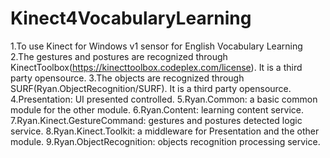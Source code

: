 Kinect4VocabularyLearning
=========================

1.To use Kinect for Windows v1 sensor for English Vocabulary Learning
2.The gestures and postures are recognized through KinectToolbox(https://kinecttoolbox.codeplex.com/license). It is a third party opensource.
3.The objects are recognized through SURF(Ryan.ObjectRecognition/SURF). It is a third party opensource.
4.Presentation: UI presented controlled. 
5.Ryan.Common: a basic common module for the other module.
6.Ryan.Content: learning content service.
7.Ryan.Kinect.GestureCommand: gestures and postures detected logic service.
8.Ryan.Kinect.Toolkit: a middleware for Presentation and the other module.
9.Ryan.ObjectRecognition: objects recognition processing service.

